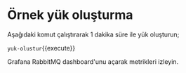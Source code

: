 # Örnek yük oluşturma

Aşağıdaki komut çalıştırarak 1 dakika süre ile yük oluşturun;

`yuk-olustur`{{execute}}

Grafana RabbitMQ dashboard'unu açarak metrikleri izleyin.
